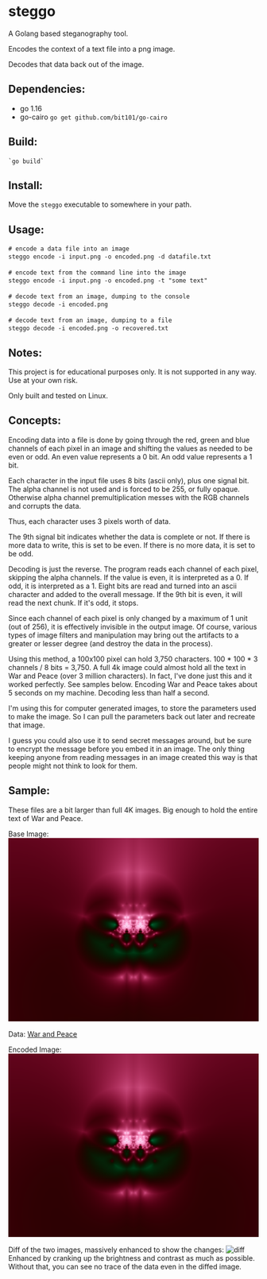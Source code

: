 # steggo

A Golang based steganography tool.

Encodes the context of a text file into a png image.

Decodes that data back out of the image.

## Dependencies:

- go 1.16
- go-cairo `go get github.com/bit101/go-cairo`

## Build: 

    `go build`

## Install:

Move the `steggo` executable to somewhere in your path.

## Usage:

    # encode a data file into an image
    steggo encode -i input.png -o encoded.png -d datafile.txt 

    # encode text from the command line into the image
    steggo encode -i input.png -o encoded.png -t "some text" 

    # decode text from an image, dumping to the console
    steggo decode -i encoded.png

    # decode text from an image, dumping to a file
    steggo decode -i encoded.png -o recovered.txt

## Notes:

This project is for educational purposes only. It is not supported in any way. Use at your own risk.

Only built and tested on Linux.

## Concepts:

Encoding data into a file is done by going through the red, green and blue channels of each pixel in an image and shifting the values as needed to be even or odd. An even value represents a 0 bit. An odd value represents a 1 bit. 

Each character in the input file uses 8 bits (ascii only), plus one signal bit. The alpha channel is not used and is forced to be 255, or fully opaque. Otherwise alpha channel premultiplication messes with the RGB channels and corrupts the data.

Thus, each character uses 3 pixels worth of data.

The 9th signal bit indicates whether the data is complete or not. If there is more data to write, this is set to be even. If there is no more data, it is set to be odd.

Decoding is just the reverse. The program reads each channel of each pixel, skipping the alpha channels. If the value is even, it is interpreted as a 0. If odd, it is interpreted as a 1. Eight bits are read and turned into an ascii character and added to the overall message. If the 9th bit is even, it will read the next chunk. If it's odd, it stops. 

Since each channel of each pixel is only changed by a maximum of 1 unit (out of 256), it is effectively invisible in the output image. Of course, various types of image filters and manipulation may bring out the artifacts to a greater or lesser degree (and destroy the data in the process).

Using this method, a 100x100 pixel can hold 3,750 characters. 100 * 100 * 3 channels / 8 bits = 3,750. A full 4k image could almost hold all the text in War and Peace (over 3 million characters). In fact, I've done just this and it worked perfectly. See samples below. Encoding War and Peace takes about 5 seconds on my machine. Decoding less than half a second.

I'm using this for computer generated images, to store the parameters used to make the image. So I can pull the parameters back out later and recreate that image.

I guess you could also use it to send secret messages around, but be sure to encrypt the message before you embed it in an image. The only thing keeping anyone from reading messages in an image created this way is that people might not think to look for them.

## Sample:

These files are a bit larger than full 4K images. Big enough to hold the entire text of War and Peace.

Base Image:
![base image](base.png)

Data:
[War and Peace](https://www.gutenberg.org/files/2600/2600-0.txt)

Encoded Image:
![encoded image](warandpeace.png)

Diff of the two images, massively enhanced to show the changes:
![diff](diff.png)
Enhanced by cranking up the brightness and contrast as much as possible. Without that, you can see no trace of the data even in the diffed image.
